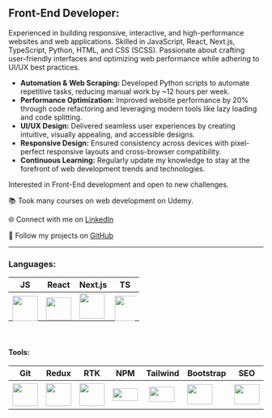 ## Front-End Developer:

Experienced in building responsive, interactive, and high-performance websites and web applications. Skilled in JavaScript, React, Next.js, TypeScript, Python, HTML, and CSS (SCSS). Passionate about crafting user-friendly interfaces and optimizing web performance while adhering to UI/UX best practices.

- **Automation & Web Scraping:** Developed Python scripts to automate repetitive tasks, reducing manual work by ~12 hours per week.
- **Performance Optimization:** Improved website performance by 20% through code refactoring and leveraging modern tools like lazy loading and code splitting.
- **UI/UX Design:** Delivered seamless user experiences by creating intuitive, visually appealing, and accessible designs.
- **Responsive Design:** Ensured consistency across devices with pixel-perfect responsive layouts and cross-browser compatibility.
- **Continuous Learning:** Regularly update my knowledge to stay at the forefront of web development trends and technologies.

Interested in Front-End development and open to new challenges.

📚 Took many courses on web development on Udemy.

🌐 Connect with me on <a href="https://www.linkedin.com/in/vladyslav-pashora/" target="_blank">LinkedIn</a>

🐙 Follow my projects on [GitHub](https://github.com/Kinolog76)

---

### Languages:
| JS  | React | Next.js | TS  |
|----------|----------|----------|----- |
|  <img src="https://upload.wikimedia.org/wikipedia/commons/thumb/9/99/Unofficial_JavaScript_logo_2.svg/2048px-Unofficial_JavaScript_logo_2.svg.png" style="margin-bottom: -10px;" width="50" height="50"/> |  <img src="https://upload.wikimedia.org/wikipedia/commons/thumb/a/a7/React-icon.svg/512px-React-icon.svg.png" style="margin-bottom: -10px;" width="50" height="45"/> | <img width="50" height="50" src="https://www.datocms-assets.com/98835/1684410508-image-7.png"> | <img src="https://upload.wikimedia.org/wikipedia/commons/thumb/4/4c/Typescript_logo_2020.svg/1024px-Typescript_logo_2020.svg.png" style="margin-bottom: -10px; margin-right: -10px;" width="50" height="50"/> |

<br>

#### Tools:

| Git | Redux | RTK | NPM |  Tailwind | Bootstrap | SEO | Figma |
| - | -| - | -| -| -| -| -|
| <img src="https://upload.wikimedia.org/wikipedia/commons/thumb/3/3f/Git_icon.svg/1200px-Git_icon.svg.png" style="margin-bottom: 0px;" width="50" height="45"/> | <img src="https://avatars.githubusercontent.com/u/13142323?v=4" style="margin-bottom: 0px;" width="50" height="45"/> | <img src="https://images.ctfassets.net/sw4ojjqn6qvl/2QY1qFPui5ESz5kqivIaxy/0110fabb8ca776614be476970a57ca36/react-query-seeklogo.com.svg?"  width="50" height="45"> | <img src="https://upload.wikimedia.org/wikipedia/commons/thumb/d/db/Npm-logo.svg/2560px-Npm-logo.svg.png" width="50" height="25"> |  <img src="https://upload.wikimedia.org/wikipedia/commons/thumb/d/d5/Tailwind_CSS_Logo.svg/512px-Tailwind_CSS_Logo.svg.png?20230715030042" style="margin-left: 6px;" width="50" height="30"/> | <img src="https://upload.wikimedia.org/wikipedia/commons/thumb/b/b2/Bootstrap_logo.svg/2560px-Bootstrap_logo.svg.png" style="margin-right: -10px;" width="50" height="40"/> | <img src="https://uxwing.com/wp-content/themes/uxwing/download/seo-marketing/seo-icon.png" style="margin-left: 0px;" width="50" height="40"/> | <img src="https://cdn.sanity.io/images/599r6htc/regionalized/46a76c802176eb17b04e12108de7e7e0f3736dc6-1024x1024.png" style="margin-left: 0px;" width="50" height="50"/> |

